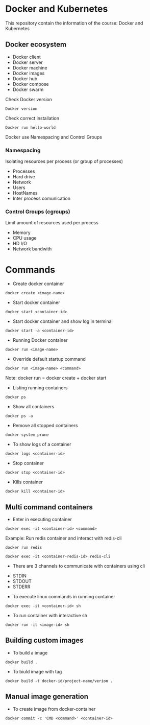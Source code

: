 # Docker and Kubernetes
 This repository contain the information of the course: Docker and Kubernetes

## Docker ecosystem

- Docker client
- Docker server
- Docker machine
- Docker images
- Docker hub
- Docker compose
- Docker swarm

Check Docker version

```
Docker version
```

Check correct installation

```
Docker run hello-world
```

Docker use Namespacing and Control Groups

### Namespacing

Isolating resources per process (or group of processes)

- Processes
- Hard drive
- Network
- Users
- HostNames
- Inter process comunication

### Control Groups (cgroups)

Limit amount of resources used per process

- Memory
- CPU usage
- HD I/O
- Network bandwith

# Commands

- Create docker container

```
docker create <image-name>
```

- Start docker container

```
docker start <container-id>
```

- Start docker container and show log in terminal

```
docker start -a <container-id>
```

- Running Docker container

```
docker run <image-name>
```

- Override default startup command

```
docker run <image-name> <command>
```
Note: docker run = docker create + docker start

- Listing running containers

```
docker ps
```

- Show all containers

```
docker ps -a
```

- Remove all stopped containers

```
docker system prune
```

- To show logs of a container

```
docker logs <container-id>
```

- Stop container

```
docker stop <container-id>
```

- Kills container

```
docker kill <container-id>
```

## Multi command containers

- Enter in executing container

```
docker exec -it <container-id> <command>
```

Example: Run redis container and interact with redis-cli

```
docker run redis
```
```
docker exec -it <container-redis-id> redis-cli
```

- There are 3 channels to communicate with containers using cli

+ STDIN
+ STDOUT
+ STDERR

- To execute linux commands in running container

```
docker exec -it <container-id> sh
```

- To run container with interactive sh

```
docker run -it <image-id> sh
```

## Building custom images

- To build a image

```
docker build .
```

- To biuld image with tag

```
docker build -t docker-id/project-name/verion . 
```

## Manual image generation

- To create image from docker-container

```
docker commit -c 'CMD <command>' <container-id>
```
